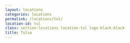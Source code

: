 ```yaml
---
layout: locations
categories: locations
permalink: /locations/tul/
location-id: tul
class: section-locations location-tul logo-black-black
title: Tulsa
---
```

